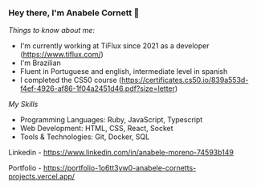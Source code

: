 ### Hey there, I'm Anabele Cornett 👋

*Things to know about me:*

- I'm currently working at TiFlux since 2021 as a developer (https://www.tiflux.com/)
- I'm Brazilian
- Fluent in Portuguese and english, intermediate level in spanish
- I completed the CS50 course (https://certificates.cs50.io/839a553d-f4ef-4926-af86-1f04a2451d46.pdf?size=letter)

*My Skills*

- Programming Languages: Ruby, JavaScript, Typescript
- Web Development: HTML, CSS, React, Socket
- Tools & Technologies: Git, Docker, SQL

Linkedin - https://www.linkedin.com/in/anabele-moreno-74593b149

Portfolio - https://portfolio-1o6tt3yw0-anabele-cornetts-projects.vercel.app/







